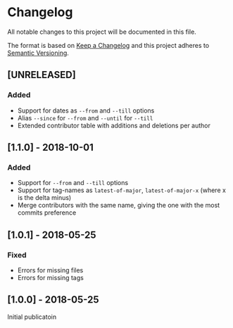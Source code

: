 # Changelog
All notable changes to this project will be documented in this file.

The format is based on [Keep a Changelog](http://keepachangelog.com/en/1.0.0/)
and this project adheres to [Semantic Versioning](http://semver.org/spec/v2.0.0.html).

## [UNRELEASED]
### Added
- Support for dates as `--from` and `--till` options
- Alias `--since` for `--from` and `--until` for `--till`
- Extended contributor table with additions and deletions per author

## [1.1.0] - 2018-10-01
### Added
- Support for `--from` and `--till` options
- Support for tag-names as `latest-of-major`, `latest-of-major-x` (where
  x is the delta minus)
- Merge contributors with the same name, giving the one with the most
  commits preference

## [1.0.1] - 2018-05-25
### Fixed
- Errors for missing files
- Errors for missing tags

## [1.0.0] - 2018-05-25

Initial publicatoin
